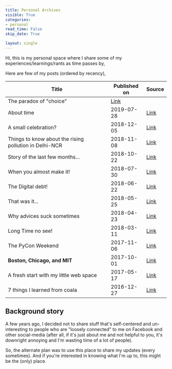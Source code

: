 ```yaml
---
title: Personal Archives
visible: True
categories:
- personal
read_time: False
skip_date: True

layout: single
---
```


Hi, this is my personal space where I share some of my experiences/learnings/rants as time passes by,

Here are few of my posts (ordered by recency),

| Title             | Published on | Source                                             |
|-------------------|--------------|----------------------------------------------------|
| The paradox of "choice" | [Link](https://medium.com/@satwikkansal/the-paradox-of-choice-673ffc6271ce) |
| About time | 2019-07-28 | [Link](/archives/posts/personal/about-time/)
| A small celebration? | 2018-12-05 | [Link](/archives/posts/personal/python/A-small-celebration/)
| Things to know about the rising pollution in Delhi-NCR | 2018-11-08 | [Link](https://medium.com/the-gullible-indian/things-to-know-about-rising-pollution-in-delhi-ncr-3b9474ef518a) |
| Story of the last few months... | 2018-10-22 | [Link](/archives/posts/personal/story-of-last-few-months/)
| When you almost make it!      | 2018-07-30   | [Link](/archives/posts/personal/when-you-almost-make-it/)      |
| The Digital debt!      | 2018-06-22   | [Link](/archives/posts/personal/the-digital-debt/)      |
| That was it...      | 2018-05-25   | [Link](/archives/posts/personal/That-was-it/)      |
| Why advices suck sometimes      | 2018-04-23   | [Link](/archives/posts/personal/why-advices-suck-sometimes/)      |
| Long Time no see! | 2018-03-11   | [Link](/archives/posts/personal/Long-Time-No-See/) |
| The PyCon Weekend | 2017-11-06 | [Link](/archives/posts/personal/python/The-PyCon-Weekend/) |
| **Boston, Chicago, and MIT** | 2017-10-01 | [Link](/archives/posts/personal/a-week-at-MIT/) |
| A fresh start with my little web space | 2017-05-17 | [Link](/archives/posts/personal/a-fresh-start/) |
| 7 things I learned from coala | 2016-12-27 | [Link](/archives/posts/oss/7-things-i-learned-from-coala/) |

## Background story

A few years ago, I decided not to share stuff that's self-centered and un-interesting to people who are "loosely connected" to me on Facebook and other social-media (after all, if it's just about me and not helpful to you, it's downright annoying and I'm wasting time of a lot of people).

So, the alternate plan was to use this place to share my updates (every sometimes). And if you're interested in knowing what I'm up to, this might be the (only) place.
